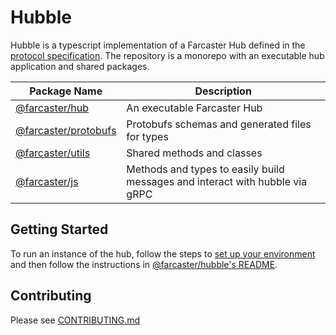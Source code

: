 # Hubble

Hubble is a typescript implementation of a Farcaster Hub defined in the [protocol specification](https://github.com/farcasterxyz/protocol). The repository is a monorepo with an executable hub application and shared packages.

| Package Name                                 | Description                                                                  |
| -------------------------------------------- | ---------------------------------------------------------------------------- |
| [@farcaster/hub](/apps/hub)                  | An executable Farcaster Hub                                                  |
| [@farcaster/protobufs](/packages/protobufs/) | Protobufs schemas and generated files for types                              |
| [@farcaster/utils](/packages/utils/)         | Shared methods and classes                                                   |
| [@farcaster/js](/packages/js)                | Methods and types to easily build messages and interact with hubble via gRPC |

## Getting Started

To run an instance of the hub, follow the steps to [set up your environment](CONTRIBUTING.md#2-setting-up-your-development-environment) and then follow the instructions in [@farcaster/hubble's README](/apps/hub/README.md).

## Contributing

Please see [CONTRIBUTING.md](./CONTRIBUTING.md)
